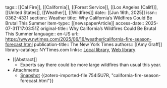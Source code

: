 tags:: [[Cal Fire]], [[California]], [[Forest Service]], [[Los Angeles (Calif)]], [[United States]], [[Weather]], [[Wildfires]]
date:: [[Jun 16th, 2025]]
issn:: 0362-4331
section:: Weather
title:: Why California’s Wildfires Could Be Brutal This Summer
item-type:: [[newspaperArticle]]
access-date:: 2025-07-31T17:03:51Z
original-title:: Why California’s Wildfires Could Be Brutal This Summer
language:: en-US
url:: https://www.nytimes.com/2025/06/16/weather/california-fire-season-forecast.html
publication-title:: The New York Times
authors:: [[Amy Graff]]
library-catalog:: NYTimes.com
links:: [Local library](zotero://select/library/items/Z696BJMF), [Web library](https://www.zotero.org/users/46463/items/Z696BJMF)

- [[Abstract]]
	- Experts say there could be more large wildfires than usual this year.
- Attachments
	- [Snapshot](https://www.nytimes.com/2025/06/16/weather/california-fire-season-forecast.html) {{zotero-imported-file 754I5U7R, "california-fire-season-forecast.html"}}